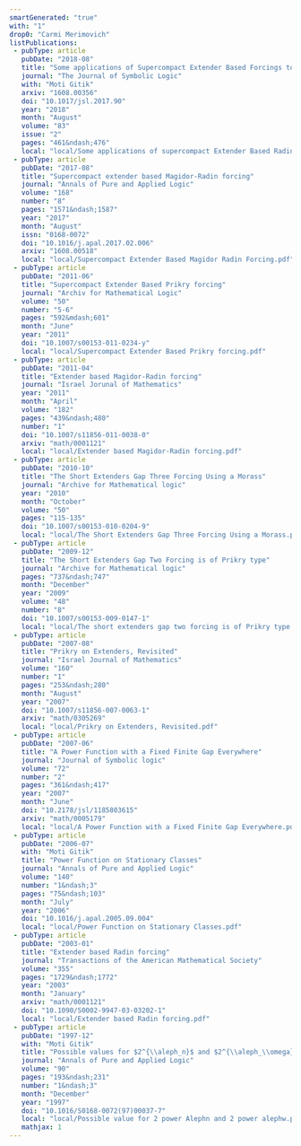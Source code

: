 ```yaml
---
smartGenerated: "true"
with: "1"
drop0: "Carmi Merimovich"
listPublications:
 - pubType: article
   pubDate: "2018-08"
   title: "Some applications of Supercompact Extender Based Forcings to HOD"
   journal: "The Journal of Symbolic Logic"
   with: "Moti Gitik"
   arxiv: "1608.00356"
   doi: "10.1017/jsl.2017.90"
   year: "2018"
   month: "August"
   volume: "83"
   issue: "2"
   pages: "461&ndash;476"
   local: "local/Some applications of supercompact Extender Based Radin Forcing to HOD.pdf"
 - pubType: article
   pubDate: "2017-08"
   title: "Supercompact extender based Magidor-Radin forcing"
   journal: "Annals of Pure and Applied Logic"
   volume: "168"
   number: "8"
   pages: "1571&ndash;1587"
   year: "2017"
   month: "August"
   issn: "0168-0072"
   doi: "10.1016/j.apal.2017.02.006"
   arxiv: "1608.00518"
   local: "local/Supercompact Extender Based Magidor Radin Forcing.pdf"
 - pubType: article
   pubDate: "2011-06"
   title: "Supercompact Extender Based Prikry forcing"
   journal: "Archiv for Mathematical Logic"
   volume: "50"
   number: "5-6"
   pages: "592&mdash;601"
   month: "June"
   year: "2011"
   doi: "10.1007/s00153-011-0234-y"
   local: "local/Supercompact Extender Based Prikry forcing.pdf"
 - pubType: article
   pubDate: "2011-04"
   title: "Extender based Magidor-Radin forcing"
   journal: "Israel Jorunal of Mathematics"
   year: "2011"
   month: "April"
   volume: "182"
   pages: "439&ndash;480"
   number: "1"
   doi: "10.1007/s11856-011-0038-0"
   arxiv: "math/0001121"
   local: "local/Extender based Magidor-Radin forcing.pdf"
 - pubType: article
   pubDate: "2010-10"
   title: "The Short Extenders Gap Three Forcing Using a Morass"
   journal: "Archive for Mathematical logic"
   year: "2010"
   month: "October"
   volume: "50"
   pages: "115-135"
   doi: "10.1007/s00153-010-0204-9"
   local: "local/The Short Extenders Gap Three Forcing Using a Morass.pdf"
 - pubType: article
   pubDate: "2009-12"
   title: "The Short Extenders Gap Two Forcing is of Prikry type"
   journal: "Archive for Mathematical logic"
   pages: "737&ndash;747"
   month: "December"
   year: "2009"
   volume: "48"
   number: "8"
   doi: "10.1007/s00153-009-0147-1"
   local: "local/The short extenders gap two forcing is of Prikry type.pdf"
 - pubType: article
   pubDate: "2007-08"
   title: "Prikry on Extenders, Revisited"
   journal: "Israel Journal of Mathematics"
   volume: "160"
   number: "1"
   pages: "253&ndash;280"
   month: "August"
   year: "2007"
   doi: "10.1007/s11856-007-0063-1"
   arxiv: "math/0305269"
   local: "local/Prikry on Extenders, Revisited.pdf"
 - pubType: article
   pubDate: "2007-06"
   title: "A Power Function with a Fixed Finite Gap Everywhere"
   journal: "Journal of Symbolic logic"
   volume: "72"
   number: "2"
   pages: "361&ndash;417"
   year: "2007"
   month: "June"
   doi: "10.2178/jsl/1185803615"
   arxiv: "math/0005179"
   local: "local/A Power Function with a Fixed Finite Gap Everywhere.pdf"
 - pubType: article
   pubDate: "2006-07"
   with: "Moti Gitik"
   title: "Power Function on Stationary Classes"
   journal: "Annals of Pure and Applied Logic"
   volume: "140"
   number: "1&ndash;3"
   pages: "75&ndash;103"
   month: "July"
   year: "2006"
   doi: "10.1016/j.apal.2005.09.004"
   local: "local/Power Function on Stationary Classes.pdf"
 - pubType: article
   pubDate: "2003-01"
   title: "Extender based Radin forcing"
   journal: "Transactions of the American Mathematical Society"
   volume: "355"
   pages: "1729&ndash;1772"
   year: "2003"
   month: "January"
   arxiv: "math/0001121"
   doi: "10.1090/S0002-9947-03-03202-1"
   local: "local/Extender based Radin forcing.pdf"
 - pubType: article
   pubDate: "1997-12"
   with: "Moti Gitik"
   title: "Possible values for $2^{\\aleph_n}$ and $2^{\\aleph_\\omega}$"
   journal: "Annals of Pure and Applied Logic"
   volume: "90"
   pages: "193&ndash;231"
   number: "1&ndash;3"
   month: "December"
   year: "1997"
   doi: "10.1016/S0168-0072(97)00037-7"
   local: "local/Possible value for 2 power Alephn and 2 power alephw.pdf"
   mathjax: 1
---
```

